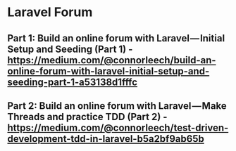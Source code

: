 Laravel Forum
===

## Part 1: Build an online forum with Laravel — Initial Setup and Seeding (Part 1) - https://medium.com/@connorleech/build-an-online-forum-with-laravel-initial-setup-and-seeding-part-1-a53138d1fffc

## Part 2: Build an online forum with Laravel — Make Threads and practice TDD (Part 2) - https://medium.com/@connorleech/test-driven-development-tdd-in-laravel-b5a2bf9ab65b
